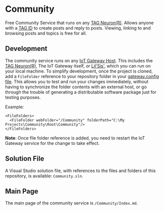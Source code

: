 # Community

Free Community Service that runs on any [TAG Neuron(R)](https://lab.tagroot.io/Documentation/Index.md). Allows anyone with a 
[TAG ID](https://github.com/Trust-Anchor-Group/IdApp) to create posts and reply to posts. Viewing, linking to and browsing posts 
and topics is free for all.

## Development

The community service runs on any [IoT Gateway Host](https://github.com/PeterWaher/IoTGateway). This includes the
[TAG Neuron(R)](https://lab.tagroot.io/Documentation/Index.md), The IoT Gateway itself, or [Lil'Sis'](https://lils.is/), 
which you can run on your local machine. To simplify development, once the project is cloned, add a `FileFolder` reference
to your repository folder in your [gateway.config file](https://lab.tagroot.io/Documentation/IoTGateway/GatewayConfig.md). 
This allows you to test and run your changes immediately, without having to synchronize the folder contents with an external 
host, or go through the trouble of generating a distributable software package just for testing purposes.

Example:

```
<FileFolders>
  <FileFolder webFolder="/Community" folderPath="C:\My Projects\Community\Root\Community"/>
</FileFolders>
```

**Note**: Once file folder reference is added, you need to restart the IoT Gateway service for the change to take effect.

## Solution File

A Visual Studio solution file, with references to the files and folders of this repository, is available: `Community.sln`.

## Main Page

The main page of the community service is `/Community/Index.md`.
